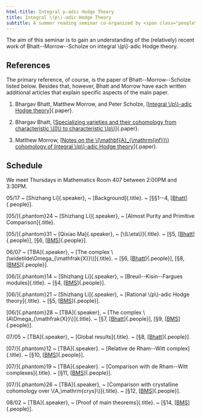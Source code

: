 ```yaml
---
html-title: Integral p-adic Hodge Theory
title: Integral \(p\)-adic Hodge Theory
subtitle: A summer reading seminar co-organized by <span class="people"><a href="index.html">Raymond Cheng</a></span> and <span class="people"><a href="http://math.columbia.edu/~shanbei/">Shizhang Li</a></span>
---
```


The aim of this seminar is to gain an understanding of the (relatively) recent
work of Bhatt--Morrow--Scholze on integral \\(p\\)-adic Hodge theory.

## References

The primary reference, of course, is the paper of Bhatt--Morrow--Scholze listed
below. Besides that, however, Bhatt and Morrow have each written additional
articles that explain specific aspects of the main paper.

  1. Bhargav Bhatt, Matthew Morrow, and Peter Scholze,
  [[Integral \\(p\\)-adic Hodge theory][BMS]]{.paper}.

  2. Bhargav Bhatt,
  [[Specializing varieties and their cohomology from characteristic \\(0\\) to
  characteristic \\(p\\)][Bhatt]]{.paper}.

  3. Matthew Morrow,
  [[Notes on the \\(\\mathbf{A}\_{\\mathrm{inf}}\\) cohomology of Integral \\(p\\)-adic
  Hodge theory][Morrow]]{.paper}.

## Schedule

We meet Thursdays in Mathematics Room 407 between 2:00PM and 3:30PM.

05/17
  ~ [Shizhang Li]{.speaker},
  ~ [Background]{.title}.
  ~ \[&sect;&sect;1--4, [[Bhatt]]{.people}\].

[05/]{.phantom}24
  ~ [Shizhang Li]{.speaker},
  ~ [Almost Purity and Primitive Comparison]{.title}.

[05/]{.phantom}31
  ~ [Qixiao Ma]{.speaker},
  ~ [\\(L\\eta\\)]{.title}.
  ~ \[&sect;5, [[Bhatt]]{.people}\],
    \[&sect;6, [[BMS]]{.people}\].

06/07
  ~ [TBA]{.speaker},
  ~ [The complex \\(\\widetilde\\Omega\_{\mathfrak{X}}\\)]{.title}.
  ~ \[&sect;6, [[Bhatt]]{.people}\],
    \[&sect;8, [[BMS]]{.people}\].

[06/]{.phantom}14
  ~ [Shizhang Li]{.speaker},
  ~ [Breuil--Kisin--Fargues modules]{.title}.
  ~ \[&sect;4, [[BMS]]{.people}\].

[06/]{.phantom}21
  ~ [Shizhang Li]{.speaker},
  ~ [Rational \\(p\\)-adic Hodge theory]{.title}.
  ~ \[&sect;5, [[BMS]]{.people}\].

[06/]{.phantom}28
  ~ [TBA]{.speaker},
  ~ [The complex \\(A\\Omega\_{\\mathfrak{X}}\\)]{.title}.
  ~ \[&sect;7, [[Bhatt]]{.people}\],
    \[&sect;9, [[BMS]]{.people}\].

07/05
  ~ [TBA]{.speaker},
  ~ [Global results]{.title}.
  ~ \[&sect;8, [[Bhatt]]{.people}\].

[07/]{.phantom}12
  ~ [TBA]{.speaker}.
  ~ [Relative de Rham--Witt complex]{.title}.
  ~ \[&sect;10, [[BMS]]{.people}\].

[07/]{.phantom}19
  ~ [TBA]{.speaker}.
  ~ [Comparison with de Rham--Witt complexes]{.title}.
  ~ \[&sect;11, [[BMS]]{.people}\].

[07/]{.phantom}26
  ~ [TBA]{.speaker},
  ~ [Comparison with crystalline cohomology over \\(A\_\\mathrm{crys}\\)]{.title}.
  ~ \[&sect;12, [[BMS]]{.people}\].

08/02
  ~ [TBA]{.speaker},
  ~ [Proof of main theorems]{.title}.
  ~ \[&sect;14, [[BMS]]{.people}\].

[BMS]: <https://arxiv.org/abs/1602.03148>
[Bhatt]: <https://arxiv.org/abs/1606.01463>
[Morrow]: <https://arxiv.org/abs/1608.00922>
